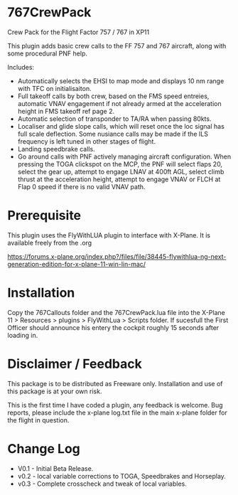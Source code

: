 # 767CrewPack
Crew Pack for the Flight Factor 757 / 767 in XP11

This plugin adds basic crew calls to the FF 757 and 767 aircraft, along with some procedural PNF help.

Includes:
* Automatically selects the EHSI to map mode and displays 10 nm range with TFC on initialisaiton.
* Full takeoff calls by both crew, based on the FMS speed entreies, automatic VNAV engagement if not already armed at the acceleration height in FMS takeoff ref page 2.
* Automatic selection of transponder to TA/RA when passing 80kts.
* Localiser and glide slope calls, which will reset once the loc signal has full scale deflection. Some nusiance calls may be made if the ILS frequency is left tuned in other stages of flight.
* Landing speedbrake calls.
* Go around calls with PNF actively managing aircraft configuration. When pressing the TOGA clickspot on the MCP, the PNF will select flaps 20, select the gear up,   attempt to engage LNAV at 400ft AGL, select climb thrust at the acceleration height, attempt to engage VNAV or FLCH at Flap 0 speed if there is no valid VNAV path.

Prerequisite
============
This plugin uses the FlyWithLUA plugin to interface with X-Plane.
It is available freely from the .org 

https://forums.x-plane.org/index.php?/files/file/38445-flywithlua-ng-next-generation-edition-for-x-plane-11-win-lin-mac/

Installation
============

Copy the 767Callouts folder and the 767CrewPack.lua file into the X-Plane 11 > Resources > plugins > FlyWithLua > Scripts folder.
If sucesfull the First Officer should announce his entery the cockpit roughly 15 seconds after loading in.


Disclaimer / Feedback
=====================

This package is to be distributed as Freeware only.
Installation and use of this package is at your own risk. 

This is the first time I have coded a plugin, any feedback is welcome.
Bug reports, please include the x-plane log.txt file in the main x-plane folder for the flight in question. 




Change Log
==========
* V0.1 - Initial Beta Release.
* v0.2 - local variable corrections to TOGA, Speedbrakes and Horseplay.
* v0.3 - Complete crosscheck and tweak of local variables.
